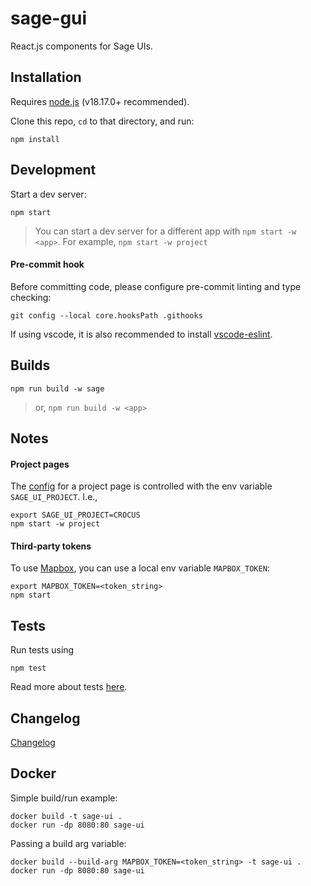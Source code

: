 # sage-gui

React.js components for Sage UIs.


## Installation

Requires [node.js](https://nodejs.org) (v18.17.0+ recommended).

Clone this repo, `cd` to that directory, and run:

```
npm install
```


## Development

Start a dev server:
```
npm start
```

> You can start a dev server for a different app with `npm start -w <app>`.  For example, `npm start -w project`

#### Pre-commit hook

Before committing code, please configure pre-commit linting and type checking:

```
git config --local core.hooksPath .githooks
```

If using vscode, it is also recommended to install [vscode-eslint](https://marketplace.visualstudio.com/items?itemName=dbaeumer.vscode-eslint).


## Builds

```
npm run build -w sage
```
> or, `npm run build -w <app>`


## Notes

#### Project pages

The [config](./components/settings.ts) for a project page is controlled with the env variable `SAGE_UI_PROJECT`.  I.e.,

```
export SAGE_UI_PROJECT=CROCUS
npm start -w project
```

#### Third-party tokens

To use [Mapbox](https://www.mapbox.com/), you can use a local env variable `MAPBOX_TOKEN`:

```
export MAPBOX_TOKEN=<token_string>
npm start
```


## Tests

Run tests using
```
npm test
```

Read more about tests [here](/docs/ui-testing.md).


## Changelog

[Changelog](https://github.com/sagecontinuum/sage-gui/blob/main/CHANGELOG.md)


## Docker

Simple build/run example:

```
docker build -t sage-ui .
docker run -dp 8080:80 sage-ui
```

Passing a build arg variable:

```
docker build --build-arg MAPBOX_TOKEN=<token_string> -t sage-ui .
docker run -dp 8080:80 sage-ui
``````

